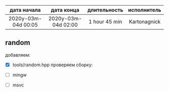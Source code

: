 
|     дата начала     |     дата конца      | длительность  | исполнитель  |
|:-------------------:|:-------------------:|:-------------:|:------------:|
| 2020y-03m-04d 00:05 | 2020y-03m-04d 02:00 | 1 hour 45 min | Kartonagnick |

random
------

добавляем:
 - [x] tools/random.hpp
проверяем сборку:
 - [ ] mingw
 - [ ] msvc

